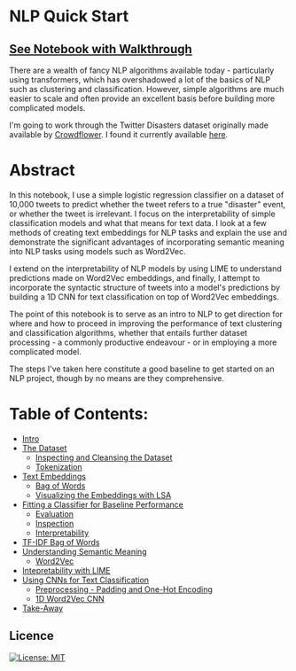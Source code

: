# NLP Quick Start
## [See Notebook with Walkthrough](https://nbviewer.jupyter.org/github/IliaZenkov/NLP_basics_keras_nltk/blob/main/NLP_basics_keras_nltk.ipynb)

There are a wealth of fancy NLP algorithms available today - particularly using transformers, which has overshadowed a lot of the basics of NLP such as clustering and classification. However, simple algorithms are much easier to scale and often provide an excellent basis before building more complicated models.

I'm going to work through the Twitter Disasters dataset originally made available by [Crowdflower](https://appen.com/resources/datasets/). I found it currently available [here](https://data.world/crowdflower/disasters-on-social-media).

# Abstract

In this notebook, I use a simple logistic regression classifier on a dataset of 10,000 tweets to predict whether the tweet refers to a true "disaster" event, or whether the tweet is irrelevant. I focus on the interpretability of simple classification models and what that means for text data. I look at a few methods of creating text embeddings for NLP tasks and explain the use and demonstrate the significant advantages of incorporating semantic meaning into NLP tasks using models such as Word2Vec.

I extend on the interpretability of NLP models by using LIME to understand predictions made on Word2Vec embeddings, and finally, I attempt to incorporate the syntactic structure of tweets into a model's predictions by building a 1D CNN for text classification on top of Word2Vec embeddings. 

The point of this notebook is to serve as an intro to NLP to get direction for where and how to proceed in improving the performance of text clustering and classification algorithms, whether that entails further dataset processing - a commonly productive endeavour - or in employing a more complicated model.

The steps I've taken here constitute a good baseline to get started on an NLP project, though by no means are they comprehensive. 

# Table of Contents:
- [Intro](#Intro)
- [The Dataset](#The-Dataset)
  - [Inspecting and Cleansing the Dataset](#Inspecting-and-Cleansing-the-Dataset)
  - [Tokenization](#Tokenization)
- [Text Embeddings](#Text-Embeddings)
  - [Bag of Words](#Bag-of-Words)
  - [Visualizing the Embeddings with LSA](#Visualizing-the-Embeddings-with-LSA)
- [Fitting a Classifier for Baseline Performance](#Fitting-a-Classifier-for-Baseline-Performance)
  - [Evaluation](#Evaluation)
  - [Inspection](#Inspection)
  - [Interpretability](#Interpretability)
- [TF-IDF Bag of Words](#TF-IDF-Bag-of-Words)
- [Understanding Semantic Meaning](#Understanding-Semantic-Meaning)
  - [Word2Vec](#Word2Vec)
- [Intepretability with LIME](#Intepretability-with-LIME)
- [Using CNNs for Text Classification](#Using-CNNs-for-Text-Classification)
  - [Preprocessing - Padding and One-Hot Encoding](#Preprocessing:-Padding-and-One-Hot-Encoding)
  - [1D Word2Vec CNN](#1D-Word2Vec-CNN)
- [Take-Away](#Take-Away)

## Licence

[![License: MIT](https://img.shields.io/badge/License-MIT-yellow.svg)](https://github.com/IliaZenkov/transformer-cnn-emotion-recognition/blob/main/LICENSE)
